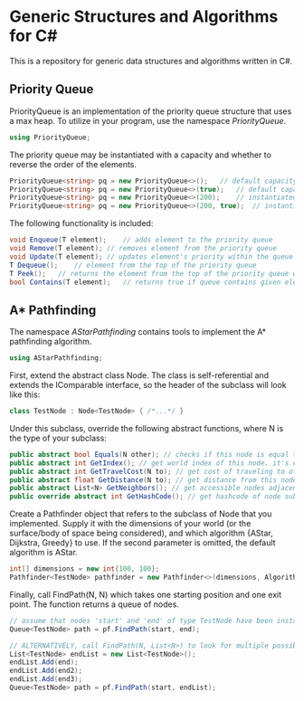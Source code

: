 # Generic Structures and Algorithms for C#

This is a repository for generic data structures and algorithms written in C#.

## Priority Queue

PriorityQueue<T> is an implementation of the priority queue structure that uses a max heap. To utilize in your program, use the namespace *PriorityQueue*.

```c#
using PriorityQueue;
```

The priority queue may be instantiated with a capacity and whether to reverse the order of the elements.

```c#
PriorityQueue<string> pq = new PriorityQueue<>();	// default capacity of 100
PriorityQueue<string> pq = new PriorityQueue<>(true);	// default capacity of 100, reverse order
PriorityQueue<string> pq = new PriorityQueue<>(200);	// instantiated with capacity of 200
PriorityQueue<string> pq = new PriorityQueue<>(200, true);	// instantiated with capacity of 200, reverse order
```

The following functionality is included:

```c#
void Enqueue(T element);	// adds element to the priority queue
void Remove(T element);	// removes element from the priority queue
void Update(T element);	// updates element's priority within the queue
T Dequeue();	// element from the top of the priority queue
T Peek();	// returns the element from the top of the priority queue without removing
bool Contains(T element);	// returns true if queue contains given element
```

## A* Pathfinding

The namespace *AStarPathfinding* contains tools to implement the A* pathfinding algorithm.

```c#
using AStarPathfinding;
```

First, extend the abstract class Node. The class is self-referential and extends the IComparable interface, so the header of the subclass will look like this:

```c#
class TestNode : Node<TestNode> { /*...*/ }
```

Under this subclass, override the following abstract functions, where N is the type of your subclass:

```c#
public abstract bool Equals(N other); // checks if this node is equal to node of same type (ie. same coordinates)
public abstract int GetIndex(); // get world index of this node. it's easy to use the protected function GetIndex(int[], int[]), that takes coordinates and world dimensions to do this. however, this function is O(n^d) where d is the number of dimensions. it's easier to make your own function that doesn't loop! the implementation in Pathfinding2D calls this function, but a hardcoded implementation is commented right above.
public abstract int GetTravelCost(N to); // get cost of traveling to other node of same type
public abstract float GetDistance(N to); // get distance from this node to other node of same type
public abstract List<N> GetNeighbors(); // get accessible nodes adjacent to this node
public override abstract int GetHashCode(); // get hashcode of node subclass
```

Create a Pathfinder object that refers to the subclass of Node that you implemented. Supply it with the dimensions of your world (or the surface/body of space being considered), and which algorithm {AStar, Dijkstra, Greedy} to use. If the second parameter is omitted, the default algorithm is AStar.

```c#
int[] dimensions = new int{100, 100};
Pathfinder<TestNode> pathfinder = new Pathfinder<>(dimensions, Algorithm.Dijkstra);
```

Finally, call FindPath(N, N) which takes one starting position and one exit point. The function returns a queue of nodes.

```c#
// assume that nodes 'start' and 'end' of type TestNode have been instantiated
Queue<TestNode> path = pf.FindPath(start, end);

// ALTERNATIVELY, call FindPath(N, List<N>) to look for multiple possible exits
List<TestNode> endList = new List<TestNode>();
endList.Add(end);
endList.Add(end2);
endList.Add(end3);
Queue<TestNode> path = pf.FindPath(start, endList);

```
